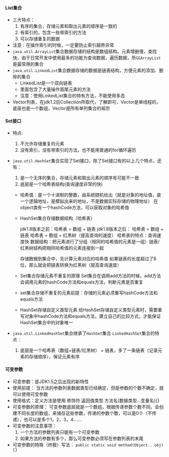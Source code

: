 #### List集合

- 三大特点：
  1. 有序的集合，存储元素和取出元素的顺序是一致的
  2. 有索引的，包含一些带索引的方法
  3. 可以存储重复的数据
- 注意：在操作索引的时候，一定要防止索引越界异常
- `java.util.ArrayList`集合数据存储的结构是数组结构。元素增删慢，查找快，由于日常开发中使用最多的功能为查询数据，遍历数据，所以`ArrayList`是最常用的集合
- `java.util.LinkedList`集合数据存储的数据是链表结构，方便元素的添加、删除的集合
  - LinkedList是一个双向链表
  - 里面包含了大量操作首尾元素的方法
  - 注意：使用LinkedList集合的特有方法，不能使用多态
- Vector列表，在jdk1.2后Collection所取代，了解即可，Vector是单线程的，底层也是一个数组，Vector是所有单列集合的祖宗

#### Set接口

- 特点:

  1. 不允许存储重复的元素
  2. 没有索引，没有带索引的方法，也不能用普通的for循环遍历

- `java.util.HashSet`集合实现了Set接口，除了Set接口有的以上几个特点，还有：

  1. 是一个无序的集合，存储元素和取出元素的顺序有可能不一致
  2. 底层是一个哈希表结构(查询速度非常的快)

  

  - 哈希值：是一个十进制的整数，由系统随机给出（就是对象的地址值，是一个逻辑地址，是模拟出来的地址，不是数据实际存储的物理地址）
    在object类有一个hashCode方法，可以获取对象的哈希值

  - HashSet集合存储数据结构（哈希表）

    jdk1.8版本之前：哈希表 = 数组 + 链表
    jdk1.8版本之后： 哈希表 = 数组 + 链表
                                  哈希表 = 数组 + 红黑树（提高查询的速度）
    哈希表的特点：查询速度快
    数据结构：把元素进行了分组（相同的哈希值的元素是一组）链表/红黑树结构把相同哈希值的元素连接到一起

    存储数据到集合中，先计算元素对应的哈希值
    如果链表的长度超过了8位，那么就会把链表转换为红黑树（提高查询速度）

  

  - Set集合存储元素不重复的原理
    Set集合在调用add方法的时候，add方法会调用元素的hashCode方法和equals方法，判断元素是否重复
  - set集合存储不重复的元素前提：存储的元素必须重写hashCode方法和equals方法

  

  - HashSet存储自定义类型元素
    给HashSet存储自定义类型元素时，需要重写对象中hashCode方法和equals方法，建立自己的比较方式，才能保证HashSet集合中的对象唯一

- `java.util.LinkedHashSet`集合继承了`HashSet`集合
  `LinkedHashSet`集合的特点：

  1. 底层是一个哈希表（数组+链表/红黑树） + 链表，多了一条链表（记录元素的存储顺序），保证元素有序



#### 可变参数

- 可变参数：是JDK1.5之后出现的新特性
- 使用前提：
      当方法的参数列表数据类型已经确定，但是参数的个数不确定，就可以使用可变参数
- 使用格式：定义方法是使用
      修饰符 返回值类型 方法名(数据类型...变量名){}
- 可变参数的原理：
      可变参数底层就是一个数组，根据传递参数个数不同，会创建不同长度的数组，来储存这些参数，传递的参数个数，可以是0个（不传递），也可以是多个1，2，3，4.......
- 可变参数的注意事项：
  1. 一个方法的参数列表只能有一个可变参数
  2. 如果方法的参数有多个，那么可变参数必须写在参数列表的末尾
- 可变参数的特殊（终极）写法：
  `public static void method(Object...obj){}`